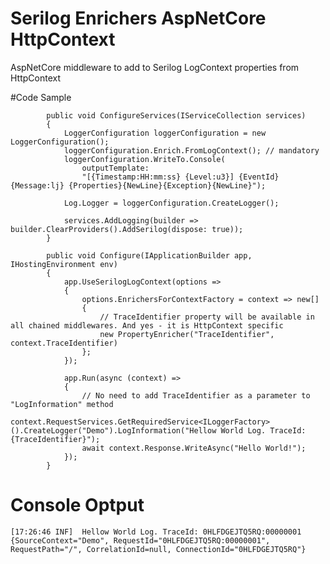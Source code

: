 
# Serilog Enrichers AspNetCore HttpContext
AspNetCore middleware to add to Serilog LogContext properties from HttpContext

#Code Sample
```
        public void ConfigureServices(IServiceCollection services)
        {
            LoggerConfiguration loggerConfiguration = new LoggerConfiguration();
            loggerConfiguration.Enrich.FromLogContext(); // mandatory
            loggerConfiguration.WriteTo.Console(
                outputTemplate:
                "[{Timestamp:HH:mm:ss} {Level:u3}] {EventId} {Message:lj} {Properties}{NewLine}{Exception}{NewLine}");

            Log.Logger = loggerConfiguration.CreateLogger();

            services.AddLogging(builder => builder.ClearProviders().AddSerilog(dispose: true));
        }

        public void Configure(IApplicationBuilder app, IHostingEnvironment env)
        {
            app.UseSerilogLogContext(options =>
            {
                options.EnrichersForContextFactory = context => new[]
                {
                    // TraceIdentifier property will be available in all chained middlewares. And yes - it is HttpContext specific
                    new PropertyEnricher("TraceIdentifier", context.TraceIdentifier) 
                };
            });

            app.Run(async (context) =>
            {
                // No need to add TraceIdentifier as a parameter to "LogInformation" method
                context.RequestServices.GetRequiredService<ILoggerFactory>().CreateLogger("Demo").LogInformation("Hellow World Log. TraceId: {TraceIdentifier}");
                await context.Response.WriteAsync("Hello World!");
            });
        }
```
# Console Optput
`[17:26:46 INF]  Hellow World Log. TraceId: 0HLFDGEJTQ5RQ:00000001 {SourceContext="Demo", RequestId="0HLFDGEJTQ5RQ:00000001", RequestPath="/", CorrelationId=null, ConnectionId="0HLFDGEJTQ5RQ"}`